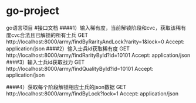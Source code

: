 # go-project
go语言项目
#接口文档
####1）输入稀有度，当前解锁阶段和cvc，获取该稀有度cvc合法且已解锁的所有士兵
GET http://localhost:8000/army/findByRarityAndLock?rarity=1&lock=0
Accept: application/json
####2）输入士兵id获取稀有度
GET http://localhost:8000/army/findRarityById?id=10101
Accept: application/json
####3）输入士兵id获取战力
GET http://localhost:8000/army/findQualityById?id=10101
Accept: application/json

####4）获取每个阶段解锁相应士兵的json数据
GET http://localhost:8000/army/findByLock?lock=1
Accept: application/json
